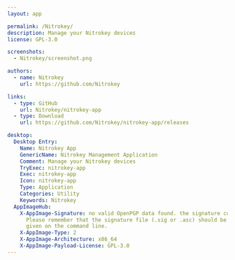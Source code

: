 ```yaml
---
layout: app

permalink: /Nitrokey/
description: Manage your Nitrokey devices
license: GPL-3.0

screenshots:
  - Nitrokey/screenshot.png

authors:
  - name: Nitrokey
    url: https://github.com/Nitrokey

links:
  - type: GitHub
    url: Nitrokey/nitrokey-app
  - type: Download
    url: https://github.com/Nitrokey/nitrokey-app/releases

desktop:
  Desktop Entry:
    Name: Nitrokey App
    GenericName: Nitrokey Management Application
    Comment: Manage your Nitrokey devices
    TryExec: nitrokey-app
    Exec: nitrokey-app
    Icon: nitrokey-app
    Type: Application
    Categories: Utility
    Keywords: Nitrokey
  AppImageHub:
    X-AppImage-Signature: no valid OpenPGP data found. the signature could not be verified.
      Please remember that the signature file (.sig or .asc) should be the first file
      given on the command line.
    X-AppImage-Type: 2
    X-AppImage-Architecture: x86_64
    X-AppImage-Payload-License: GPL-3.0
---
```

